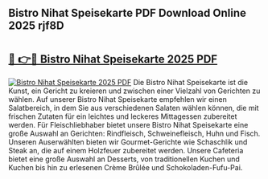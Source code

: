 ## Bistro Nihat Speisekarte PDF Download Online 2025 rjf8D

# <h2><a href="http://gcdeccl.nevu.top/?p=Bistro+Nihat+Speisekarte">🔗 👉🔴 Bistro Nihat Speisekarte 2025 PDF</a></h2>

[![Bistro Nihat Speisekarte 2025 PDF](https://i.imgur.com/dBaPXMq.png)](http://gcdeccl.nevu.top/?p=Bistro+Nihat+Speisekarte)
Die Bistro Nihat Speisekarte ist die Kunst, ein Gericht zu kreieren und zwischen einer Vielzahl von Gerichten zu wählen. Auf unserer Bistro Nihat Speisekarte empfehlen wir einen Salatbereich, in dem Sie aus verschiedenen Salaten wählen können, die mit frischen Zutaten für ein leichtes und leckeres Mittagessen zubereitet werden. Für Fleischliebhaber bietet unsere Bistro Nihat Speisekarte eine große Auswahl an Gerichten: Rindfleisch, Schweinefleisch, Huhn und Fisch. Unseren Auserwählten bieten wir Gourmet-Gerichte wie Schaschlik und Steak an, die auf einem Holzfeuer zubereitet werden. Unsere Cafeteria bietet eine große Auswahl an Desserts, von traditionellen Kuchen und Kuchen bis hin zu erlesenen Crème Brûlée und Schokoladen-Fufu-Pai.

